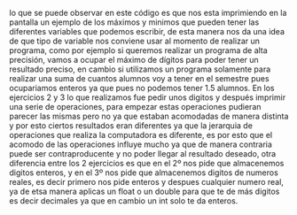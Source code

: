  lo que se puede observar en este código es que nos esta imprimiendo en la pantalla un ejemplo de los máximos y minimos que pueden tener las diferentes variables que podemos escribir, de esta manera nos da una idea de que tipo de variable nos conviene usar al momento de realizar un programa, como por ejemplo si queremos realizar un programa de alta precisión, vamos a ocupar el máximo de dígitos para poder tener un resultado preciso, en cambio si utilizamos un programa solamente para realizar una suma de cuantos alumnos voy a tener en el semestre pues ocupariamos enteros ya que pues no podemos tener 1.5 alumnos.
En los ejercicios 2 y 3 lo que realizamos fue pedir unos digitos y después imprimir una serie de operaciones, para empezar estas operaciones pudieran parecer las mismas pero no ya que estaban acomodadas de manera distinta y por esto ciertos resultados eran diferentes ya que la jerarquia de operaciones que realiza la computadora es diferente, es por esto que el acomodo de las operaciones influye mucho ya que de manera contraria puede ser contraproducente y no poder llegar al resultado deseado, otra diferencia entre los 2 ejercicios es que en el 2º nos pide que almacenemos digitos enteros, y en el 3º nos pide que almacenemos digitos de numeros reales, es decir primero nos pide enteros y despues cualquier numero real, ya de etsa manera aplicas un float o un double para que te de más digitos es decir decimales ya que en cambio un int solo te da enteros.

